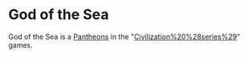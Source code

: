 # God of the Sea

God of the Sea is a [Pantheons](pantheon) in the "[Civilization%20%28series%29](Civilization)" games.
